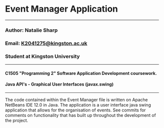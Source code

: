 # Event Manager Application
***
### Author: Natalie Sharp
### Email: K2041275@kingston.ac.uk
### Student at Kingston University
***
#### C1505 "Programming 2" Software Application Development coursework.
#### Java API's - Graphical User Interfaces (javax.swing)
***
The code contained within the Event Manager file is written on Apache NetBeans IDE 12.0 in Java. 
The application is a user interface java swing application that allows for the organisation of events. 
See commits for comments on functionality that has built up throughout the development of the project.





